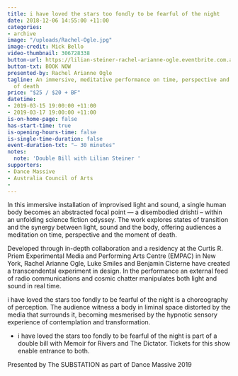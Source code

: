 ```yaml
---
title: i have loved the stars too fondly to be fearful of the night
date: 2018-12-06 14:55:00 +11:00
categories:
- archive
image: "/uploads/Rachel-Ogle.jpg"
image-credit: Mick Bello
video-thumbnail: 306728338
button-url: https://lilian-steiner-rachel-arianne-ogle.eventbrite.com.au
button-txt: BOOK NOW
presented-by: Rachel Arianne Ogle
tagline: An immersive, meditative performance on time, perspective and the moment
  of death
price: "$25 / $20 + BF"
datetime:
- 2019-03-15 19:00:00 +11:00
- 2019-03-17 19:00:00 +11:00
is-on-home-page: false
has-start-time: true
is-opening-hours-time: false
is-single-time-duration: false
event-duration-txt: "– 30 minutes"
notes:
  note: 'Double Bill with Lilian Steiner '
supporters:
- Dance Massive
- Australia Council of Arts
- 
---
```


In this immersive installation of improvised light and sound, a single human body becomes an abstracted focal point — a disembodied drishti – within an unfolding science fiction odyssey. The work explores states of transition and the synergy between light, sound and the body, offering audiences a meditation on time, perspective and the moment of death.

Developed through in-depth collaboration and a residency at the Curtis R. Priem Experimental Media and Performing Arts Centre (EMPAC) in New York, Rachel Arianne Ogle, Luke Smiles and Benjamin Cisterne have created a transcendental experiment in design. In the performance an external feed of radio communications and cosmic chatter manipulates both light and sound in real time.

i have loved the stars too fondly to be fearful of the night is a choreography of perception. The audience witness a body in liminal space distorted by the media that surrounds it, becoming mesmerised by the hypnotic sensory experience of contemplation and transformation.

* i have loved the stars too fondly to be fearful of the night is part of a double bill with Memoir for Rivers and The Dictator. Tickets for this show enable entrance to both.

Presented by The SUBSTATION as part of Dance Massive 2019